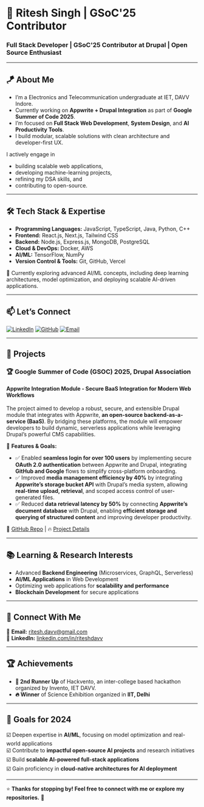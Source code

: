 # 🚀 Ritesh Singh | GSoC'25 Contributor 
### Full Stack Developer | GSoC'25 Contributor at Drupal | Open Source Enthusiast

---
## 🪁 **About Me**

- I’m a Electronics and Telecommunication undergraduate at IET, DAVV Indore.
- Currently working on **Appwrite + Drupal Integration** as part of **Google Summer of Code 2025**.
- I’m focused on **Full Stack Web Development**, **System Design**, and **AI Productivity Tools**.
- I build modular, scalable solutions with clean architecture and developer-first UX.

I actively engage in 
- building scalable web applications,
- developing machine-learning projects,
- refining my DSA skills, and
- contributing to open-source.  

---

## 🛠 Tech Stack & Expertise  

- **Programming Languages:** JavaScript, TypeScript, Java, Python, C++
- **Frontend:** React.js, Next.js, Tailwind CSS 
- **Backend:** Node.js, Express.js, MongoDB, PostgreSQL
- **Cloud & DevOps:** Docker, AWS
- **AI/ML:** TensorFlow, NumPy
- **Version Control & Tools:** Git, GitHub, Vercel

📌 Currently exploring advanced AI/ML concepts, including deep learning architectures, model optimization, and deploying scalable AI-driven applications.

---

## 📫 Let’s Connect

<a href="https://linkedin.com/in/riteshdavv/"><img alt="LinkedIn" src="https://img.shields.io/badge/-LinkedIn-blue?style=flat-square&logo=linkedin&logoColor=white"></a>
<a href="https://github.com/riteshdavv"><img alt="GitHub" src="https://img.shields.io/badge/-GitHub-black?style=flat-square&logo=github&logoColor=white"></a>
<a href="mailto:ritesh.davv@gmail.com"><img alt="Email" src="https://img.shields.io/badge/-Email-red?style=flat-square&logo=gmail&logoColor=white"></a>

---

## 🚀 Projects  

### 🏆 Google Summer of Code (GSOC) 2025, Drupal Association  
#### Appwrite Integration Module - Secure BaaS Integration for Modern Web Workflows

The project aimed to develop a robust, secure, and extensible Drupal module that integrates with Appwrite, **an open-source backend-as-a-service (BaaS)**. By bridging these platforms, the module will empower developers to build dynamic, serverless applications while leveraging Drupal’s powerful CMS capabilities.

🚀 **Features & Goals:**  
- ✅ Enabled **seamless login for over 100 users** by implementing secure **OAuth 2.0 authentication** between Appwrite and Drupal, integrating **GitHub and Google** flows to simplify cross-platform onboarding.
- ✅ Improved **media management efficiency by 40%** by integrating **Appwrite’s storage bucket API** with Drupal’s media system, allowing **real-time upload, retrieval**, and scoped access control of user-generated files.
- ✅ Reduced **data retrieval latency by 50%** by connecting **Appwrite’s document database** with Drupal, enabling **efficient storage and querying of structured content** and improving developer productivity.

🔗 [GitHub Repo](https://github.com/riteshdavv/drupal-appwrite) | 🔥 [Project Details](https://summerofcode.withgoogle.com/programs/2025/projects/5QrB2MPf)

---


## 📚 Learning & Research Interests  

- Advanced **Backend Engineering** (Microservices, GraphQL, Serverless)  
- **AI/ML Applications** in Web Development  
- Optimizing web applications for **scalability and performance**  
- **Blockchain Development** for secure applications  

---

## 🔗 Connect With Me  

📩 **Email:** [ritesh.davv@gmail.com](mailto:ritesh.davv@gmail.com)  
💼 **LinkedIn:** [linkedin.com/in/riteshdavv](https://linkedin.com/in/riteshdavv) 

---

## 🏆 Achievements  

- **🏅 2nd Runner Up** of Hackvento, an inter-college based hackathon organized by Invento, IET DAVV.
- **🔥 Winner** of Science Exhibition organized in **IIT, Delhi**

---

## 🎯 Goals for 2024  

☑️ Deepen expertise in **AI/ML**, focusing on model optimization and real-world applications  
☑️ Contribute to **impactful open-source AI projects** and research initiatives  
☑️ Build **scalable AI-powered full-stack applications**  
☑️ Gain proficiency in **cloud-native architectures for AI deployment**  

---

⭐ **Thanks for stopping by! Feel free to connect with me or explore my repositories.** 🚀
